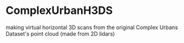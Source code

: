 # ComplexUrbanH3DS
making virtual horizontal 3D scans from the original Complex Urbans Dataset's point cloud (made from 2D lidars)
